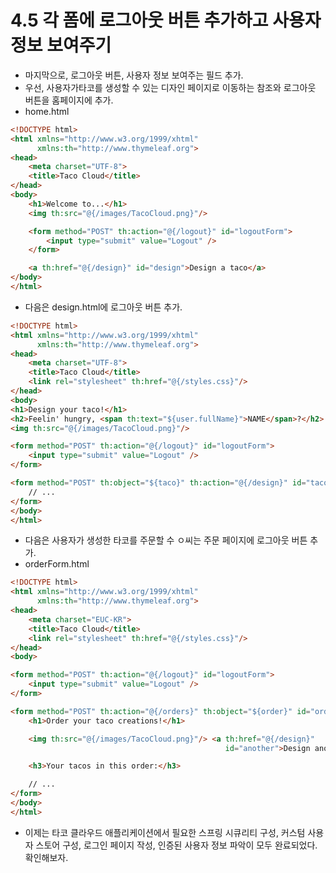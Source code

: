 # 4.5 각 폼에 로그아웃 버튼 추가하고 사용자 정보 보여주기
- 마지막으로, 로그아웃 버튼, 사용자 정보 보여주는 필드 추가.
- 우선, 사용자가타코를 생성할 수 있는 디자인 페이지로 이동하는 참조와 로그아웃 버튼을 홈페이지에 추가.
- home.html
```html
<!DOCTYPE html>
<html xmlns="http://www.w3.org/1999/xhtml"
      xmlns:th="http://www.thymeleaf.org">
<head>
    <meta charset="UTF-8">
    <title>Taco Cloud</title>
</head>
<body>
    <h1>Welcome to...</h1>
    <img th:src="@{/images/TacoCloud.png}"/>

    <form method="POST" th:action="@{/logout}" id="logoutForm">
        <input type="submit" value="Logout" />
    </form>

    <a th:href="@{/design}" id="design">Design a taco</a>
</body>
</html>
```
- 다음은 design.html에 로그아웃 버튼 추가.
```html
<!DOCTYPE html>
<html xmlns="http://www.w3.org/1999/xhtml"
      xmlns:th="http://www.thymeleaf.org">
<head>
    <meta charset="UTF-8">
    <title>Taco Cloud</title>
    <link rel="stylesheet" th:href="@{/styles.css}"/>
</head>
<body>
<h1>Design your taco!</h1>
<h2>Feelin' hungry, <span th:text="${user.fullName}">NAME</span>?</h2>
<img th:src="@{/images/TacoCloud.png}"/>

<form method="POST" th:action="@{/logout}" id="logoutForm">
    <input type="submit" value="Logout" />
</form>

<form method="POST" th:object="${taco}" th:action="@{/design}" id="tacoForm">
    // ... 
</form>
</body>
</html>
```
- 다음은 사용자가 생성한 타코를 주문할 수 ㅇ씨는 주문 페이지에 로그아웃 버튼 추가.
- orderForm.html
```html
<!DOCTYPE html>
<html xmlns="http://www.w3.org/1999/xhtml"
      xmlns:th="http://www.thymeleaf.org">
<head>
    <meta charset="EUC-KR">
    <title>Taco Cloud</title>
    <link rel="stylesheet" th:href="@{/styles.css}"/>
</head>
<body>

<form method="POST" th:action="@{/logout}" id="logoutForm">
    <input type="submit" value="Logout" />
</form>

<form method="POST" th:action="@{/orders}" th:object="${order}" id="orderForm">
    <h1>Order your taco creations!</h1>

    <img th:src="@{/images/TacoCloud.png}"/> <a th:href="@{/design}"
                                                id="another">Design another taco</a><br/>

    <h3>Your tacos in this order:</h3>

    // ...
</form>
</body>
</html>
```
- 이제는 타코 클라우드 애플리케이션에서 필요한 스프링 시큐리티 구성, 커스텀 사용자 스토어 구성, 로그인 페이지 작성, 인증된 사용자 정보 파악이 모두 완료되었다. 확인해보자.
